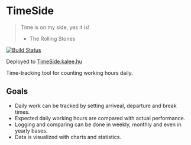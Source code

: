 # TimeSide

> Time is on my side, yes it is!
> - The Rolling Stones

[![Build Status](https://travis-ci.org/LunaWorks/TimeSide.svg?branch=master)](https://travis-ci.org/LunaWorks/TimeSide)

Deployed to [TimeSide.kalee.hu](http://timeside.dev.kalee.hu/)

Time-tracking tool for counting working hours daily.

## Goals
* Daily work can be tracked by setting arriveal, departure and break times.
* Expected daily working hours are compared with actual performance.
* Logging and comparing can be done in weekly, monthly and even in yearly bases.
* Data is visualized with charts and statistics.
